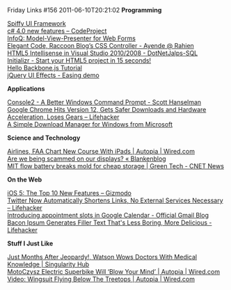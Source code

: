 Friday Links #156
2011-06-10T20:21:02
**Programming**

[Spiffy UI Framework](http://www.spiffyui.org/#!b=landing)   
[c# 4.0 new features – CodeProject](http://www.codeproject.com/KB/cs/csharp-4-new-features.aspx)   
[InfoQ: Model-View-Presenter for Web Forms](http://www.infoq.com/news/2011/06/WebForms-MVP)   
[Elegant Code, Raccoon Blog’s CSS Controller - Ayende @ Rahien](http://ayende.com/blog/13314/elegant-code-raccoon-blogrsquo-s-css-controller)   
[HTML5 Intellisense in Visual Studio 2010/2008 - DotNetJalps-SQL](http://beyondrelational.com/blogs/jalpesh/archive/2011/05/12/html5-intellisense-in-visual-studio-2010-2008.aspx)   
[Initializr - Start your HTML5 project in 15 seconds!](http://initializr.com/)   
[Hello Backbone.js Tutorial](http://arturadib.com/hello-backbonejs/)   
[jQuery UI Effects - Easing demo](http://jqueryui.com/demos/effect/easing.html)   


**Applications**

[Console2 - A Better Windows Command Prompt - Scott Hanselman](http://www.hanselman.com/blog/Console2ABetterWindowsCommandPrompt.aspx)   
[Google Chrome Hits Version 12, Gets Safer Downloads and Hardware Acceleration, Loses Gears – Lifehacker](http://lifehacker.com/5809833/google-chrome-hits-a-stable-version-12-gets-safer-downloads-and-hardware-acceleration-loses-gears)   
[A Simple Download Manager for Windows from Microsoft](http://www.labnol.org/software/microsoft-download-manager/19537/)

**Science and Technology**

[Airlines, FAA Chart New Course With iPads | Autopia | Wired.com](http://www.wired.com/autopia/2011/06/alaska-airlines-faa-ipad/)   
[Are we being scammed on our displays? « Blankenblog](http://www.jeffblankenburg.com/2011/06/06/are-we-being-scammed-on-our-displays/)   
[MIT flow battery breaks mold for cheap storage | Green Tech - CNET News](http://news.cnet.com/8301-11128_3-20069295-54/mit-flow-battery-breaks-mold-for-cheap-storage/?part=rss&subj=news&tag=2547-1_3-0-20)   


**On the Web**

[iOS 5: The Top 10 New Features – Gizmodo](http://gizmodo.com/5809049/ios-5-the-new-features)   
[Twitter Now Automatically Shortens Links, No External Services Necessary – Lifehacker](http://lifehacker.com/5809690/twitter-now-automatically-shortens-links-no-external-services-necessary)   
[Introducing appointment slots in Google Calendar - Official Gmail Blog](http://gmailblog.blogspot.com/2011/06/introducing-appointment-slots-in-google.html)   
[Bacon Ipsum Generates Filler Text That's Less Boring, More Delicious - Lifehacker](http://lifehacker.com/5810646/bacon-ipsum-generates-filler-text-thats-less-boring-more-delicious)

**Stuff I Just Like**

[Just Months After Jeopardy!, Watson Wows Doctors With Medical Knowledge | Singularity Hub   
](http://singularityhub.com/2011/06/06/just-months-after-jeopardy-watson-wows-doctors-with-medical-knowledge/)[MotoCzysz Electric Superbike Will ‘Blow Your Mind’ | Autopia | Wired.com   
](http://www.wired.com/autopia/2011/06/michael-czysz-interview/)[Video: Wingsuit Flying Below The Treetops | Autopia | Wired.com](http://www.wired.com/autopia/2011/06/video-wingsuit-flying-below-the-tree-tops/)
